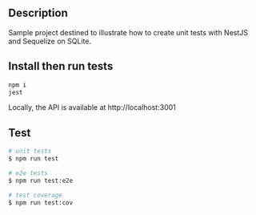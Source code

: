## Description

Sample project destined to illustrate how to create unit tests with NestJS and Sequelize on SQLite.

## Install then run tests

```bash
npm i
jest
```

Locally, the API is available at http://localhost:3001

## Test

```bash
# unit tests
$ npm run test

# e2e tests
$ npm run test:e2e

# test coverage
$ npm run test:cov
```
